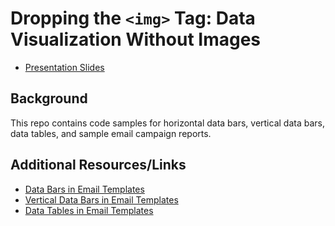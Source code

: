# Dropping the `<img>` Tag: Data Visualization Without Images

* [Presentation Slides](https://www.litmus.com/conference/)

## Background

This repo contains code samples for horizontal data bars, vertical data bars, data tables, and sample email campaign reports.

## Additional Resources/Links

* [Data Bars in Email Templates](https://github.com/bdjang/data-bars-email-templates)
* [Vertical Data Bars in Email Templates](https://github.com/bdjang/vertical-bars-email-templates#vertical-data-bars-in-email-templates)
* [Data Tables in Email Templates](https://github.com/bdjang/data-email-templates)